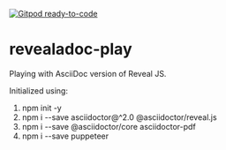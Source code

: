 [![Gitpod ready-to-code](https://img.shields.io/badge/Gitpod-ready--to--code-blue?logo=gitpod)](https://gitpod.io/#https://github.com/mpb27/revealadoc-play)

# revealadoc-play
Playing with AsciiDoc version of Reveal JS.

Initialized using:
1.  npm init -y
2.  npm i --save asciidoctor@^2.0 @asciidoctor/reveal.js
3.  npm i --save @asciidoctor/core asciidoctor-pdf
4.  npm i --save puppeteer

